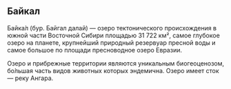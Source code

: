## Байкал

Байка́л (бур. Байгал далай) — озеро тектонического происхождения в южной части Восточной Сибири площадью 31 722 км², самое глубокое озеро на планете, крупнейший природный резервуар пресной воды и самое большое по площади пресноводное озеро Евразии.

Озеро и прибрежные территории являются уникальным биогеоценозом, бо́льшая часть видов животных которых эндемична. Озеро имеет сток — реку Ангара.